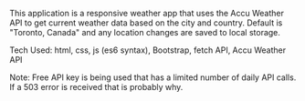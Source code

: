 This application is a responsive weather app that uses the Accu Weather API to get current weather data based on the city and country. Default is "Toronto, Canada" and any location changes are saved to local storage.

Tech Used: html, css, js (es6 syntax), Bootstrap, fetch API, Accu Weather API

Note: Free API key is being used that has a limited number of daily API calls. If a 503 error is received that is probably why.